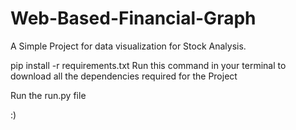 # Web-Based-Financial-Graph

A Simple Project for data visualization for Stock Analysis.

pip install -r requirements.txt 
Run this command in your terminal to download all the dependencies required for the Project 

Run the run.py file

:)
